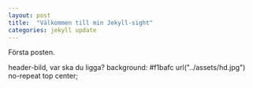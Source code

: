 ```yaml
---
layout: post
title:  "Välkommen till min Jekyll-sight"
categories: jekyll update
---
```


Första posten.

header-bild, var ska du ligga?
 background: #f1bafc url("../assets/hd.jpg") no-repeat top center;


